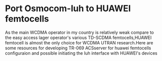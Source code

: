 # Port Osmocom-Iuh to HUAWEI femtocells
As the main WCDMA operator in my country is relatively weak compare to the easy access lager operator's various TD-SCDMA femtocells,HUAWEI femtocell is almost the only choice for WCDMA UTRAN research.Here are some resources for developing TR-069 ACSserver for huawei femtocells configuraion and possible initiating the Iuh interface with HUAWEI's devices

